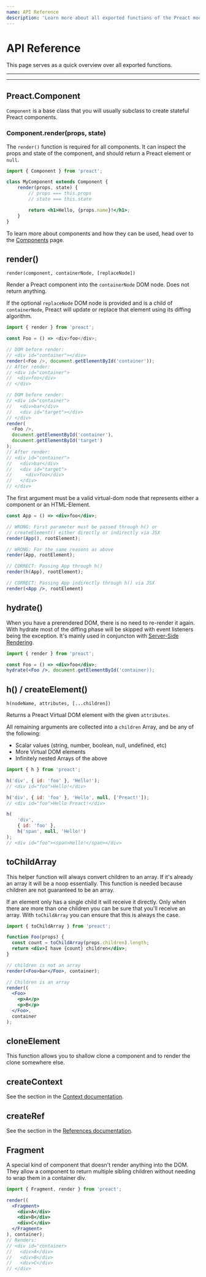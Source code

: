 ```yaml
---
name: API Reference
description: 'Learn more about all exported functions of the Preact module'
---
```


# API Reference

This page serves as a quick overview over all exported functions.

---

<toc></toc>

---

## Preact.Component

`Component` is a base class that you will usually subclass to create stateful Preact components.

### Component.render(props, state)

The `render()` function is required for all components. It can inspect the props and state of the component, and should return a Preact element or `null`.

```jsx
import { Component } from 'preact';

class MyComponent extends Component {
	render(props, state) {
		// props === this.props
		// state === this.state

		return <h1>Hello, {props.name}!</h1>;
	}
}
```

To learn more about components and how they can be used, head over to the [Components](/guide/v10/components) page.

## render()

`render(component, containerNode, [replaceNode])`

Render a Preact component into the `containerNode` DOM node. Does not return anything.

If the optional `replaceNode` DOM node is provided and is a child of `containerNode`, Preact will update or replace that element using its diffing algorithm.

```js
import { render } from 'preact';

const Foo = () => <div>foo</div>;

// DOM before render:
// <div id="container"></div>
render(<Foo />, document.getElementById('container'));
// After render:
// <div id="container">
//  <div>foo</div>
// </div>

// DOM before render:
// <div id="container">
//   <div>bar</div>
//   <div id="target"></div>
// </div>
render(
  <Foo />,
  document.getElementById('container'),
  document.getElementById('target')
);
// After render:
// <div id="container">
//   <div>bar</div>
//   <div id="target">
//     <div>foo</div>
//   </div>
// </div>
```

The first argument must be a valid virtual-dom node that represents either a component or an HTML-Element.

```jsx
const App = () => <div>foo</div>;

// WRONG: First parameter must be passed through h() or
// createElement() either directly or indirectly via JSX
render(App(), rootElement);

// WRONG: For the same reasons as above
render(App, rootElement);

// CORRECT: Passing App through h()
render(h(App), rootElement);

// CORRECT: Passing App indirectly through h() via JSX
render(<App />, rootElement)
```

## hydrate()

When you have a prerendered DOM, there is no need to re-render it again. With hydrate most of the diffing phase will be skipped with event listeners being the exception. It's mainly used in conjuncton with [Server-Side Rendering](/guide/v10/server-side-rendering).

```jsx
import { render } from 'preact';

const Foo = () => <div>foo</div>;
hydrate(<Foo />, document.getElementById('container));
```

## h() / createElement()

`h(nodeName, attributes, [...children])`

Returns a Preact Virtual DOM element with the given `attributes`.

All remaining arguments are collected into a `children` Array, and be any of the following:

- Scalar values (string, number, boolean, null, undefined, etc)
- More Virtual DOM elements
- Infinitely nested Arrays of the above

```js
import { h } from 'preact';

h('div', { id: 'foo' }, 'Hello!');
// <div id="foo">Hello!</div>

h('div', { id: 'foo' }, 'Hello', null, ['Preact!']);
// <div id="foo">Hello Preact!</div>

h(
	'div',
	{ id: 'foo' },
	h('span', null, 'Hello!')
);
// <div id="foo"><span>Hello!</span></div>
```

## toChildArray

This helper function will always convert children to an array. If it's already an array it will be a noop essentially. This function is needed because children are not guaranteed to be an array.

If an element only has a single child it will receive it directly. Only when there are more than one children you can be sure that you'll receive an array. With `toChildArray` you can ensure that this is always the case.

```jsx
import { toChildArray } from 'preact';

function Foo(props) {
  const count = toChildArray(props.children).length;
  return <div>I have {count} children</div>;
}

// children is not an array
render(<Foo>bar</Foo>, container);

// Children is an array
render((
  <Foo>
    <p>A</p>
    <p>B</p>
  </Foo>,
  container
);
```

## cloneElement

This function allows you to shallow clone a component and to render the clone somewhere else.

## createContext

See the section in the [Context documentation](/guide/v10/context#createcontext).

## createRef

See the section in the [References documentation](/guide/v10/refs#createref).

## Fragment

A special kind of component that doesn't render anything into the DOM. They allow a component to return multiple sibling children without needing to wrap them in a container div.

```jsx
import { Fragment, render } from 'preact';

render((
  <Fragment>
    <div>A</div>
    <div>B</div>
    <div>C</div>
  </Fragment>
), container);
// Renders:
// <div id="container>
//   <div>A</div>
//   <div>B</div>
//   <div>C</div>
// </div>
```
